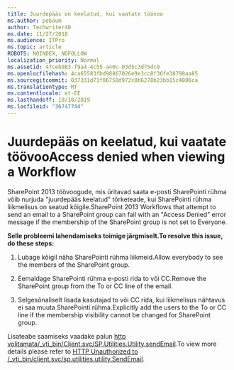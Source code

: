 ```yaml
---
title: Juurdepääs on keelatud, kui vaatate töövoo
ms.author: pebaum
author: Techwriter40
ms.date: 11/27/2018
ms.audience: ITPro
ms.topic: article
ROBOTS: NOINDEX, NOFOLLOW
localization_priority: Normal
ms.assetid: 47ceb983-f9a4-4c55-a40c-03d5c3d75dc9
ms.openlocfilehash: 4ca65583fbd98867026e9e3cc8f36fe38798aa85
ms.sourcegitcommit: 037331d71f06750d972c0b6278b23bb15c4806ca
ms.translationtype: MT
ms.contentlocale: et-EE
ms.lasthandoff: 10/18/2019
ms.locfileid: "36747744"
---
```

# <a name="access-denied-when-viewing-a-workflow"></a><span data-ttu-id="9c6e5-102">Juurdepääs on keelatud, kui vaatate töövoo</span><span class="sxs-lookup"><span data-stu-id="9c6e5-102">Access denied when viewing a Workflow</span></span>

<span data-ttu-id="9c6e5-103">SharePoint 2013 töövoogude, mis üritavad saata e-posti SharePointi rühma võib nurjuda "juurdepääs keelatud" tõrketeade, kui SharePointi rühma liikmelisus on seatud kõigile.</span><span class="sxs-lookup"><span data-stu-id="9c6e5-103">SharePoint 2013 Workflows that attempt to send an email to a SharePoint group can fail with an "Access Denied" error message if the membership of the SharePoint group is not set to Everyone.</span></span>
  
 <span data-ttu-id="9c6e5-104">**Selle probleemi lahendamiseks toimige järgmiselt.**</span><span class="sxs-lookup"><span data-stu-id="9c6e5-104">**To resolve this issue, do these steps:**</span></span>
  
 1. <span data-ttu-id="9c6e5-105">Lubage kõigil näha SharePointi rühma liikmeid.</span><span class="sxs-lookup"><span data-stu-id="9c6e5-105">Allow everybody to see the members of the SharePoint group.</span></span>
  
 2. <span data-ttu-id="9c6e5-106">Eemaldage SharePointi rühma e-posti rida to või CC.</span><span class="sxs-lookup"><span data-stu-id="9c6e5-106">Remove the SharePoint group from the To or CC line of the email.</span></span>
  
 3. <span data-ttu-id="9c6e5-107">Selgesõnaliselt lisada kasutajad to või CC rida, kui liikmelisus nähtavus ei saa muuta SharePointi rühma.</span><span class="sxs-lookup"><span data-stu-id="9c6e5-107">Explicitly add the users to the To or CC line if the membership visibility cannot be changed for SharePoint group.</span></span>
  
<span data-ttu-id="9c6e5-108">Lisateabe saamiseks vaadake palun [http volitamata/_vti_bin/Client.svc/SP.Utilities.Utility.sendEmail](https://go.microsoft.com/fwlink/?linkid=2044694&amp;clcid=0x409).</span><span class="sxs-lookup"><span data-stu-id="9c6e5-108">To view more details please refer to [HTTP Unauthorized to /_vti_bin/client.svc/sp.utilities.utility.SendEmail](https://go.microsoft.com/fwlink/?linkid=2044694&amp;clcid=0x409).</span></span>
  